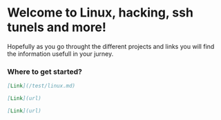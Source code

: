 # Welcome to Linux, hacking, ssh tunels and more!

Hopefully as you go throught the different projects and links you will find the information usefull in your jurney.

### Where to get started?


```markdown
[Link](/test/linux.md)

[Link](url)

[Link](url)
```